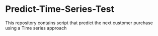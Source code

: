 # Predict-Time-Series-Test
This repository contains script that predict the next customer purchase using a Time series approach
